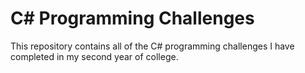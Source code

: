 # C# Programming Challenges
This repository contains all of the C# programming challenges I have completed in my second year of college. 
